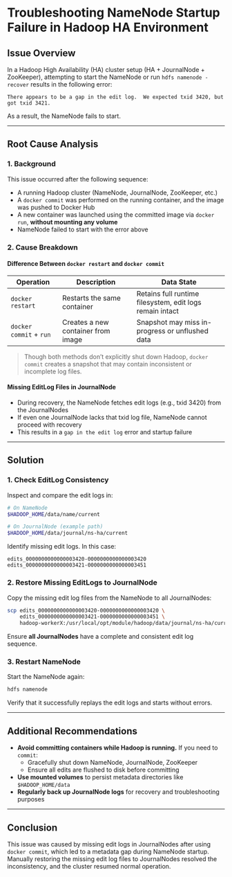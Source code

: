 # Troubleshooting NameNode Startup Failure in Hadoop HA Environment

## Issue Overview

In a Hadoop High Availability (HA) cluster setup (HA + JournalNode + ZooKeeper), attempting to start the NameNode or run `hdfs namenode -recover` results in the following error:

```
There appears to be a gap in the edit log.  We expected txid 3420, but got txid 3421.
```

As a result, the NameNode fails to start.

---

##  Root Cause Analysis

### 1. Background

This issue occurred after the following sequence:

- A running Hadoop cluster (NameNode, JournalNode, ZooKeeper, etc.)
- A `docker commit` was performed on the running container, and the image was pushed to Docker Hub
- A new container was launched using the committed image via `docker run`, **without mounting any volume**
- NameNode failed to start with the error above

### 2. Cause Breakdown

#### Difference Between `docker restart` and `docker commit`

| Operation                  | Description                     | Data State                                               |
|---------------------------|----------------------------------|----------------------------------------------------------|
| `docker restart`          | Restarts the same container      | Retains full runtime filesystem, edit logs remain intact |
| `docker commit` + `run`   | Creates a new container from image | Snapshot may miss in-progress or unflushed data          |

> Though both methods don’t explicitly shut down Hadoop, `docker commit` creates a snapshot that may contain inconsistent or incomplete log files.

#### Missing EditLog Files in JournalNode

- During recovery, the NameNode fetches edit logs (e.g., txid 3420) from the JournalNodes
- If even one JournalNode lacks that txid log file, NameNode cannot proceed with recovery
- This results in a `gap in the edit log` error and startup failure

---

## Solution

### 1. Check EditLog Consistency

Inspect and compare the edit logs in:

```bash
# On NameNode
$HADOOP_HOME/data/name/current

# On JournalNode (example path)
$HADOOP_HOME/data/journal/ns-ha/current
```

Identify missing edit logs. In this case:

```
edits_0000000000000003420-0000000000000003420
edits_0000000000000003421-0000000000000003451
```

### 2. Restore Missing EditLogs to JournalNode

Copy the missing edit log files from the NameNode to all JournalNodes:

```bash
scp edits_0000000000000003420-0000000000000003420 \
    edits_0000000000000003421-0000000000000003451 \
    hadoop-workerX:/usr/local/opt/module/hadoop/data/journal/ns-ha/current/
```

Ensure **all JournalNodes** have a complete and consistent edit log sequence.

### 3. Restart NameNode

Start the NameNode again:

```bash
hdfs namenode
```

Verify that it successfully replays the edit logs and starts without errors.

---

## Additional Recommendations

- **Avoid committing containers while Hadoop is running.** If you need to `commit`:
    - Gracefully shut down NameNode, JournalNode, ZooKeeper
    - Ensure all edits are flushed to disk before committing
- **Use mounted volumes** to persist metadata directories like `$HADOOP_HOME/data`
- **Regularly back up JournalNode logs** for recovery and troubleshooting purposes

---

## Conclusion

This issue was caused by missing edit logs in JournalNodes after using `docker commit`, which led to a metadata gap during NameNode startup. Manually restoring the missing edit log files to JournalNodes resolved the inconsistency, and the cluster resumed normal operation.
